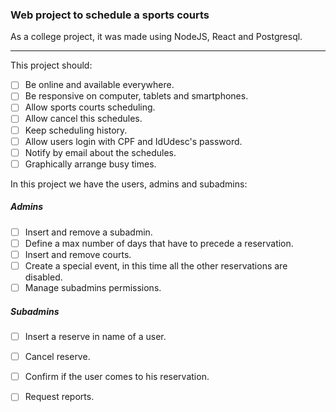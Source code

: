 ### Web project to schedule a sports courts

As a college project, it was made using NodeJS, React and Postgresql.

--- 

This project should:

- [ ] Be online and available everywhere.
- [ ] Be responsive on computer, tablets and smartphones.
- [ ] Allow sports courts scheduling.
- [ ] Allow cancel this schedules.
- [ ] Keep scheduling history.
- [ ] Allow users login with CPF and IdUdesc's password.
- [ ] Notify by email about the schedules.
- [ ] Graphically arrange busy times.

In this project we have the users, admins and subadmins:

##### Admins

- [ ] Insert and remove a subadmin.
- [ ] Define a max number of days that have to precede a reservation.
- [ ] Insert and remove courts.
- [ ] Create a special event, in this time all the other reservations are disabled.
- [ ] Manage subadmins permissions.

##### Subadmins

- [ ] Insert a reserve in name of a user.
- [ ] Cancel reserve.
- [ ] Confirm if the user comes to his reservation.
- [ ] Request reports.


